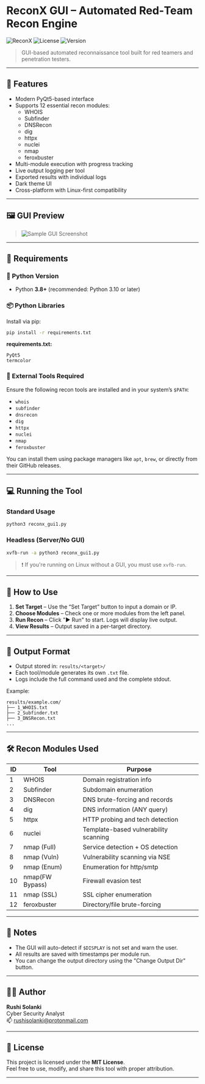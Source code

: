 
# ReconX GUI – Automated Red‑Team Recon Engine

![ReconX](https://img.shields.io/badge/python-3.8%2B-blue.svg)
![License](https://img.shields.io/badge/license-MIT-green.svg)
![Version](https://img.shields.io/badge/version-1.7.0--gui-blueviolet)

> GUI-based automated reconnaissance tool built for red teamers and penetration testers.

---

## 🚀 Features

- Modern PyQt5-based interface
- Supports 12 essential recon modules:
  - WHOIS
  - Subfinder
  - DNSRecon
  - dig
  - httpx
  - nuclei
  - nmap 
  - feroxbuster
- Multi-module execution with progress tracking
- Live output logging per tool
- Exported results with individual logs
- Dark theme UI
- Cross-platform with Linux-first compatibility

---

## 🖼️ GUI Preview

> ![Sample GUI Screenshot](https://via.placeholder.com/800x400.png?text=GUI+Screenshot+Placeholder)

---

## 🔧 Requirements

### 🐍 Python Version

- Python **3.8+** (recommended: Python 3.10 or later)

### 📦 Python Libraries

Install via pip:

```bash
pip install -r requirements.txt
```

**requirements.txt:**

```
PyQt5
termcolor
```

### 🔨 External Tools Required

Ensure the following recon tools are installed and in your system’s `$PATH`:

- `whois`
- `subfinder`
- `dnsrecon`
- `dig`
- `httpx`
- `nuclei`
- `nmap`
- `feroxbuster`

You can install them using package managers like `apt`, `brew`, or directly from their GitHub releases.

---

## 💻 Running the Tool

### Standard Usage

```bash
python3 reconx_gui1.py
```

### Headless (Server/No GUI)

```bash
xvfb-run -a python3 reconx_gui1.py
```

> ❗ If you're running on Linux without a GUI, you must use `xvfb-run`.

---

## 🧪 How to Use

1. **Set Target** – Use the “Set Target” button to input a domain or IP.
2. **Choose Modules** – Check one or more modules from the left panel.
3. **Run Recon** – Click "▶ Run" to start. Logs will display live output.
4. **View Results** – Output saved in a per-target directory.

---

## 📁 Output Format

- Output stored in: `results/<target>/`
- Each tool/module generates its own `.txt` file.
- Logs include the full command used and the complete stdout.

Example:
```
results/example.com/
├── 1_WHOIS.txt
├── 2_Subfinder.txt
├── 3_DNSRecon.txt
...
```

---

## 🛠 Recon Modules Used

| ID | Tool           | Purpose                                 |
|----|----------------|------------------------------------------|
| 1  | WHOIS          | Domain registration info                 |
| 2  | Subfinder      | Subdomain enumeration                    |
| 3  | DNSRecon       | DNS brute-forcing and records            |
| 4  | dig            | DNS information (ANY query)              |
| 5  | httpx          | HTTP probing and tech detection          |
| 6  | nuclei         | Template-based vulnerability scanning    |
| 7  | nmap (Full)    | Service detection + OS detection         |
| 8  | nmap (Vuln)    | Vulnerability scanning via NSE           |
| 9  | nmap (Enum)    | Enumeration for http/smtp                |
| 10 | nmap(FW Bypass)| Firewall evasion test                   |
| 11 | nmap (SSL)     | SSL cipher enumeration                   |
| 12 | feroxbuster    | Directory/file brute-forcing             |

---

## 📌 Notes

- The GUI will auto-detect if `$DISPLAY` is not set and warn the user.
- All results are saved with timestamps per module run.
- You can change the output directory using the "Change Output Dir" button.

---

## 👨‍💻 Author

**Rushi Solanki**  
Cyber Security Analyst  
📫 [rushisolanki@protonmail.com](mailto:rushisolanki@protonmail.com)

---

## 📄 License

This project is licensed under the **MIT License**.  
Feel free to use, modify, and share this tool with proper attribution.

---
